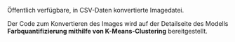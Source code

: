 Öffentlich verfügbare, in CSV-Daten konvertierte Imagedatei.<p> </p>Der Code zum Konvertieren des Images wird auf der Detailseite des Modells <strong>Farbquantifizierung mithilfe von K-Means-Clustering</strong> bereitgestellt.

<!---HONumber=August15_HO6-->